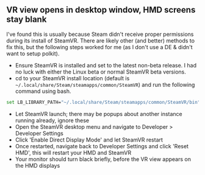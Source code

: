 ## VR view opens in desktop window, HMD screens stay blank
I've found this is usually because Steam didn't receive proper permissions during its install of SteamVR. There are likely other (and better) methods to fix this, but the following steps worked for me (as I don't use a DE & didn't want to setup polkit).

- Ensure SteamVR is installed and set to the latest non-beta release. I had no luck with either the Linux beta or normal SteamVR beta versions.
- cd to your SteamVR install location (default is `~/.local/share/Steam/steamapps/common/SteamVR`) and run the following command using bash.

```bash
set LB_LIBRARY_PATH="~/.local/share/Steam/steamapps/common/SteamVR/bin" && sudo ./vrstartup.sh &
```

- Let SteamVR launch; there may be popups about another instance running already, ignore these
- Open the SteamVR desktop menu and navigate to Developer > Developer Settings
- Click 'Enable Direct Display Mode' and let SteamVR restart
- Once restarted, navigate back to Developer Settings and click 'Reset HMD', this will restart your HMD and SteamVR
- Your monitor should turn black briefly, before the VR view appears on the HMD displays
